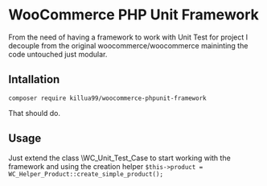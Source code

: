 # WooCommerce PHP Unit Framework

From the need of having a framework to work with Unit Test for project I decouple from the original woocommerce/woocommerce maininting the code untouched just modular.

## Intallation

`composer require killua99/woocommerce-phpunit-framework`

That should do.

## Usage

Just extend the class \WC_Unit_Test_Case to start working with the framework and using the creation helper `$this->product = WC_Helper_Product::create_simple_product();`

